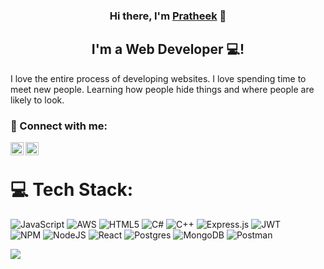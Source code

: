 
<h3 align="center">
Hi there, I'm <a href="" target="_blank" rel="noreferrer">Pratheek</a> 👋
</h3>


<h2 align="center">
I'm a Web Developer 💻!
</h2> 

I love the entire process of developing websites. I love spending time to meet new people. Learning how people hide things and where people are likely to look.

### 🤝 Connect with me:

<a href="https://www.linkedin.com/in/pratheek-gowda/"><img align="left" src="https://github.com/gowdapratheek/gowdapratheek/blob/main/icons/linkedin.svg" alt="LinkedIn" width="21px"/></a>

<a href="https://www.instagram.com/pratheek._.gowda_/"><img align="left" src="https://github.com/gowdapratheek/gowdapratheek/blob/main/icons/instagram.svg" alt="Instagram" width="21px"/></a>

</br>

# 💻 Tech Stack:

![JavaScript](https://img.shields.io/badge/javascript-%23323330.svg?style=for-the-badge&logo=javascript&logoColor=%23F7DF1E)
![AWS](https://img.shields.io/badge/AWS-%23FF9900.svg?style=for-the-badge&logo=amazon-aws&logoColor=white)
![HTML5](https://img.shields.io/badge/html5-%23E34F26.svg?style=for-the-badge&logo=html5&logoColor=white)
![C#](https://img.shields.io/badge/c%23-%23239120.svg?style=for-the-badge&logo=c-sharp&logoColor=white)
![C++](https://img.shields.io/badge/c++-%2300599C.svg?style=for-the-badge&logo=c%2B%2B&logoColor=white)
![Express.js](https://img.shields.io/badge/express.js-%23404d59.svg?style=for-the-badge&logo=express&logoColor=%2361DAFB)
![JWT](https://img.shields.io/badge/JWT-black?style=for-the-badge&logo=JSON%20web%20tokens)<br />
![NPM](https://img.shields.io/badge/NPM-%23000000.svg?style=for-the-badge&logo=npm&logoColor=white)
![NodeJS](https://img.shields.io/badge/node.js-6DA55F?style=for-the-badge&logo=node.js&logoColor=white)
![React](https://img.shields.io/badge/react-%2320232a.svg?style=for-the-badge&logo=react&logoColor=%2361DAFB)
![Postgres](https://img.shields.io/badge/postgres-%23316192.svg?style=for-the-badge&logo=postgresql&logoColor=white)
![MongoDB](https://img.shields.io/badge/MongoDB-%234ea94b.svg?style=for-the-badge&logo=mongodb&logoColor=white)
![Postman](https://img.shields.io/badge/Postman-FF6C37?style=for-the-badge&logo=postman&logoColor=white)

[![](https://visitcount.itsvg.in/api?id=gowdapratheek&label=Profile%20Views&color=12&icon=5&pretty=true)](https://visitcount.itsvg.in)

